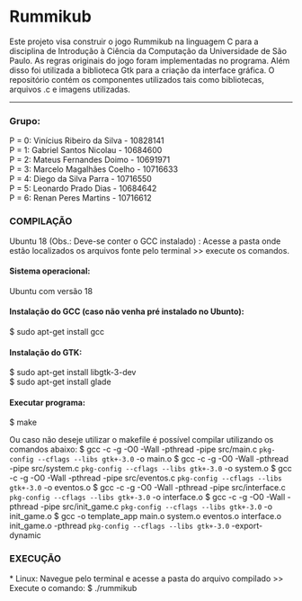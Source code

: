 # Rummikub

Este projeto visa construir o jogo Rummikub na linguagem C para a disciplina de Introdução à Ciência da Computação da Universidade de São Paulo. As regras originais do jogo foram implementadas no programa. Além disso foi utilizada a biblioteca Gtk para a criação da interface gráfica.
O repositório contém os componentes utilizados tais como bibliotecas, arquivos .c e imagens utilizadas.
<hr>

<h3>Grupo:</h3>
P = 0: Vinícius Ribeiro da Silva - 10828141<br>
P = 1: Gabriel Santos Nicolau - 10684600<br>
P = 2: Mateus Fernandes Doimo - 10691971<br>
P = 3: Marcelo Magalhães Coelho - 10716633<br>
P = 4: Diego da Silva Parra - 10716550<br>
P = 5: Leonardo Prado Dias - 10684642<br>
P = 6: Renan Peres Martins - 10716612<br>

<h3>COMPILAÇÃO</h3>
Ubuntu 18 (Obs.: Deve-se conter o GCC instalado) : Acesse a pasta onde estão localizados os arquivos fonte pelo terminal >> execute os comandos.

<h4>Sistema operacional:</h4>
Ubuntu com versão 18<br>

<h4>Instalação do GCC (caso não venha pré instalado no Ubunto):</h4>
$ sudo apt-get install gcc

<h4>Instalação do GTK:</h4>
$ sudo apt-get install libgtk-3-dev<br>
$ sudo apt-get install glade<br>

<h4>Executar programa:</h4>
$ make

Ou caso não deseje utilizar o makefile é possível compilar utilizando os comandos abaixo:
$ gcc -c -g -O0 -Wall -pthread -pipe src/main.c `pkg-config --cflags --libs gtk+-3.0` -o main.o
$ gcc -c -g -O0 -Wall -pthread -pipe src/system.c `pkg-config --cflags --libs gtk+-3.0` -o system.o
$ gcc -c -g -O0 -Wall -pthread -pipe src/eventos.c `pkg-config --cflags --libs gtk+-3.0` -o eventos.o
$ gcc -c -g -O0 -Wall -pthread -pipe src/interface.c `pkg-config --cflags --libs gtk+-3.0` -o interface.o
$ gcc -c -g -O0 -Wall -pthread -pipe src/init_game.c `pkg-config --cflags --libs gtk+-3.0` -o init_game.o
$ gcc -o template_app  main.o system.o eventos.o interface.o init_game.o -pthread `pkg-config --cflags --libs gtk+-3.0` -export-dynamic

<h3>EXECUÇÃO</h3>
* Linux: Navegue pelo terminal e acesse a pasta do arquivo compilado >> Execute o comando:
$ ./rummikub


